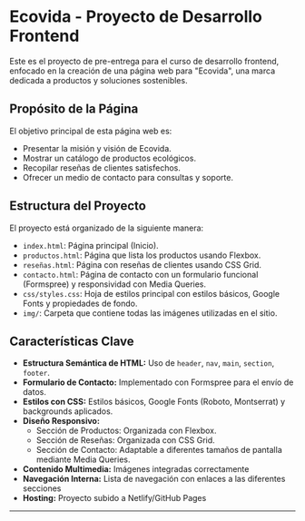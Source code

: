 # Ecovida - Proyecto de Desarrollo Frontend

Este es el proyecto de pre-entrega para el curso de desarrollo frontend, enfocado en la creación de una página web para "Ecovida", una marca dedicada a productos y soluciones sostenibles.

## Propósito de la Página

El objetivo principal de esta página web es:
* Presentar la misión y visión de Ecovida.
* Mostrar un catálogo de productos ecológicos.
* Recopilar reseñas de clientes satisfechos.
* Ofrecer un medio de contacto para consultas y soporte.

## Estructura del Proyecto

El proyecto está organizado de la siguiente manera:
* `index.html`: Página principal (Inicio).
* `productos.html`: Página que lista los productos usando Flexbox.
* `reseñas.html`: Página con reseñas de clientes usando CSS Grid.
* `contacto.html`: Página de contacto con un formulario funcional (Formspree) y responsividad con Media Queries.
* `css/styles.css`: Hoja de estilos principal con estilos básicos, Google Fonts y propiedades de fondo.
* `img/`: Carpeta que contiene todas las imágenes utilizadas en el sitio.

## Características Clave

* **Estructura Semántica de HTML:** Uso de `header`, `nav`, `main`, `section`, `footer`.
* **Formulario de Contacto:** Implementado con Formspree para el envío de datos.
* **Estilos con CSS:** Estilos básicos, Google Fonts (Roboto, Montserrat) y backgrounds aplicados.
* **Diseño Responsivo:**
    * Sección de Productos: Organizada con Flexbox.
    * Sección de Reseñas: Organizada con CSS Grid.
    * Sección de Contacto: Adaptable a diferentes tamaños de pantalla mediante Media Queries.
* **Contenido Multimedia:** Imágenes integradas correctamente
* **Navegación Interna:** Lista de navegación con enlaces a las diferentes secciones
* **Hosting:** Proyecto subido a Netlify/GitHub Pages



---